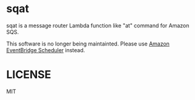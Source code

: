 # sqat

sqat is a message router Lambda function like "at" command for Amazon SQS.

This software is no longer being maintainted. Please use [Amazon EventBridge Scheduler](https://aws.amazon.com/eventbridge/scheduler/) instead.

# LICENSE

MIT
